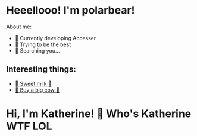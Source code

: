 # Heeellooo! I'm polarbear!
About me:

- 🌱 Currently developing Accesser
- 🍁 Trying to be the best
- 🎈 Searching you...





## Interesting things:

 - [🐄 Sweet milk 🥛](https://garnetttheevils.com)
 - [🧶 Buy a big cow 🛒]()



# Hi, I'm Katherine! 👋 Who's Katherine WTF LOL

